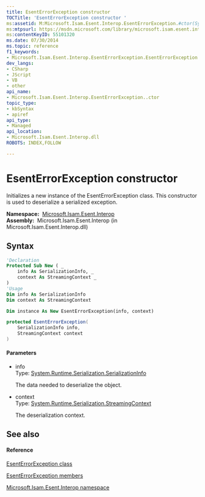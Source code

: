 ```yaml
---
title: EsentErrorException constructor 
TOCTitle: 'EsentErrorException constructor '
ms:assetid: M:Microsoft.Isam.Esent.Interop.EsentErrorException.#ctor(System.Runtime.Serialization.SerializationInfo,System.Runtime.Serialization.StreamingContext)
ms:mtpsurl: https://msdn.microsoft.com/library/microsoft.isam.esent.interop.esenterrorexception.esenterrorexception(v=EXCHG.10)
ms:contentKeyID: 55101320
ms.date: 07/30/2014
ms.topic: reference
f1_keywords:
- Microsoft.Isam.Esent.Interop.EsentErrorException.EsentErrorException
dev_langs:
- CSharp
- JScript
- VB
- other
api_name: 
- Microsoft.Isam.Esent.Interop.EsentErrorException..ctor
topic_type: 
- kbSyntax
- apiref
api_type: 
- Managed
api_location: 
- Microsoft.Isam.Esent.Interop.dll
ROBOTS: INDEX,FOLLOW

---
```


# EsentErrorException constructor

Initializes a new instance of the EsentErrorException class. This constructor is used to deserialize a serialized exception.

**Namespace:**  [Microsoft.Isam.Esent.Interop](./microsoft.isam.esent.interop-namespace.md)  
**Assembly:**  Microsoft.Isam.Esent.Interop (in Microsoft.Isam.Esent.Interop.dll)

## Syntax

``` vb
'Declaration
Protected Sub New ( _
    info As SerializationInfo, _
    context As StreamingContext _
)
'Usage
Dim info As SerializationInfo
Dim context As StreamingContext

Dim instance As New EsentErrorException(info, context)
```

``` csharp
protected EsentErrorException(
    SerializationInfo info,
    StreamingContext context
)
```

#### Parameters

  - info  
    Type: [System.Runtime.Serialization.SerializationInfo](/dotnet/api/system.runtime.serialization.serializationinfo)  
    
    The data needed to deserialize the object.

<!-- end list -->

  - context  
    Type: [System.Runtime.Serialization.StreamingContext](/dotnet/api/system.runtime.serialization.streamingcontext)  
    
    The deserialization context.

## See also

#### Reference

[EsentErrorException class](./esenterrorexception-class.md)

[EsentErrorException members](./esenterrorexception-members.md)

[Microsoft.Isam.Esent.Interop namespace](./microsoft.isam.esent.interop-namespace.md)
